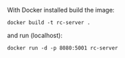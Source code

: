 With Docker installed build the image:

`docker build -t rc-server .`

and run (localhost):

`docker run -d -p 8080:5001 rc-server`
